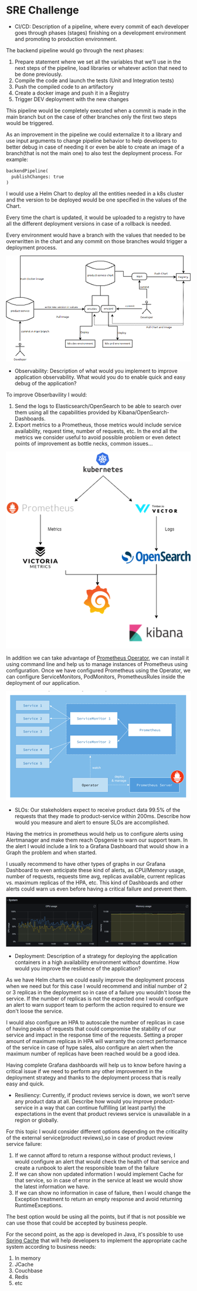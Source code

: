 # SRE Challenge

* CI/CD: Description of a pipeline, where every commit of each developer goes through phases 
(stages) finishing on a development environment and promoting to production environment.

The backend pipeline would go through the next phases:
1. Prepare statement where we set all the variables that we'll use in the next steps of the pipeline, load libraries or whatever action that need to be done previously.
2. Compile the code and launch the tests (Unit and Integration tests)
3. Push the compiled code to an artifactory
4. Create a docker image and push it in a Registry
5. Trigger DEV deployment with the new changes

This pipeline would be completely executed when a commit is made in the main branch but on the case of other branches only the first two steps would be triggered.

As an improvement in the pipeline we could externalize it to a library and use input arguments to change pipeline behavior to help developers to better debug in case of needing it or even be able to create an image of a branch(that is not the main one) to also test the deployment process. For example:
```
backendPipeline(
  publishChanges: true
)
```
I would use a Helm Chart to deploy all the entities needed in a k8s cluster and the version to be deployed would be one specified in the values of the Chart.

Every time the chart is updated, it would be uploaded to a registry to have all the different deployment versions in case of a rollback is needed.

Every environment would have a branch with the values that needed to be overwritten in the chart and any commit on those branches would trigger a deployment process.

![Deployment Process](./deployment-process.png)

* Observability: Description of what would you implement to improve application 
observability. What would you do to enable quick and easy debug of the application?

To improve Obserbavility I would:
1. Send the logs to Elasticsearch/OpenSearch to be able to search over them using all the capabilities provided by Kibana/OpenSearch-Dashboards.
2. Export metrics to a Prometheus, those metrics would include service availability, request time, number of requests, etc. In the end all the metrics we consider useful to avoid possible problem or even detect points of improvement as bottle necks, common issues...

![Monitoring Infra](./monitoring-infra.png)

In addition we can take advantage of [Prometheus Operator](https://prometheus-operator.dev/), we can install it using command line and help us to manage instances of Prometheus using configuration. Once we have configured Prometheus using the Operator, we can configure ServiceMonitors, PodMonitors, PrometheusRules inside the deployment of our application.

![Prometheus Operator](./prometheus_operator_example.png)

* SLOs: Our stakeholders expect to receive product data 99.5% of the requests that they made 
to product-service within 200ms. Describe how would you measure and alert to ensure SLOs 
are accomplished.

Having the metrics in prometheus would help us to configure alerts using Alertmanager and make them reach Opsgenie to warn our support team. In the alert I would include a link to a Grafana Dashboard that would show in a Graph the problem and when started.

I usually recommend to have other types of graphs in our Grafana Dashboard to even anticipate these kind of alerts, as CPU/Memory usage, number of requests, requests time avg, replicas available, current replicas vs. maximum replicas of the HPA, etc. This kind of Dashboards and other alerts could warn us even before having a critical failure and prevent them.

![Grafana Example](./grafana-example.png)

* Deployment: Description of a strategy for deploying the application containers in a high 
availability environment without downtime. How would you improve the resilience of the 
application?

As we have Helm charts we could easily improve the deployment process when we need but for this case I would recommend and initial number of 2 or 3 replicas in the deployment so in case of a failure you wouldn't loose the service. If the number of replicas is not the expected one I would configure an alert to warn support team to perform the action required to ensure we don't loose the service.

I would also configure an HPA to autoscale the number of replicas in case of having peaks of requests that could compromise the stability of our service and impact in the response time of the requests. Setting a proper amount of maximum replicas in HPA will warranty the correct performance of the service in case of hype sales, also configure an alert when the maximum number of replicas have been reached would be a good idea.

Having complete Grafana dashboards will help us to know before having a critical issue if we need to perform any other improvement in the deployment strategy and thanks to the deployment process that is really easy and quick.

* Resiliency: Currently, if product reviews service is down, we won’t serve any product data at 
all. Describe how would you improve product-service in a way that can continue fulfilling (at 
least partly) the expectations in the event that product reviews service is unavailable in a 
region or globally.

For this topic I would consider different options depending on the criticality of the external service(product reviews),so in case of product review service failure:

1. If we cannot afford to return a response without product reviews, I would configure an alert that would check the health of that service and create a runbook to alert the responsible team of the failure
2. If we can show non updated information I would implement Cache for that service, so in case of error in the service at least we would show the latest information we have.
3. If we can show no information in case of failure, then I would change the Exception treatment to return an empty response and avoid returning RuntimeExceptions.

The best option would be using all the points, but if that is not possible we can use those that could be accepted by business people.

For the second point, as the app is developed in Java, it's possible to use [Spring Cache](https://docs.spring.io/spring-framework/docs/3.2.x/spring-framework-reference/html/cache.html) that will help developers to implement the appropriate cache system according to business needs:
1. In memory
2. JCache
3. Couchbase
4. Redis
5. etc